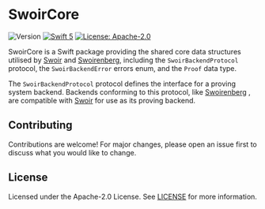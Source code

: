 # SwoirCore

![Version](https://img.shields.io/badge/version-0.10.0-darkviolet)
[![Swift 5](https://img.shields.io/badge/Swift-5-blue.svg)](https://developer.apple.com/swift/)
[![License: Apache-2.0](https://img.shields.io/badge/License-Apache--2.0-green)](https://opensource.org/license/apache-2-0)

SwoirCore is a Swift package providing the shared core data structures utilised by [Swoir](https://github.com/Swoir/Swoir) and [Swoirenberg](https://github.com/Swoir/Swoirenberg), including the `SwoirBackendProtocol` protocol, the `SwoirBackendError` errors enum, and the `Proof` data type.

The `SwoirBackendProtocol` protocol defines the interface for a proving system backend. Backends conforming to this protocol, like [Swoirenberg](https://github.com/Swoir/Swoirenberg)
, are compatible with [Swoir](https://github.com/Swoir/Swoir) for use as its proving backend.

## Contributing

Contributions are welcome! For major changes, please open an issue first to discuss what you would like to change.

## License

Licensed under the Apache-2.0 License. See [LICENSE](./LICENSE) for more information.
